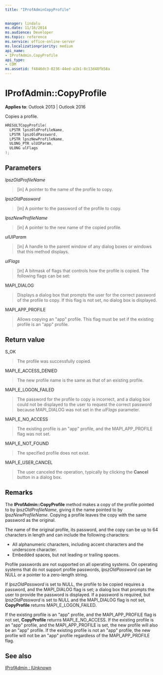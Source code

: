 ```yaml
---
title: "IProfAdminCopyProfile"
 
 
manager: lindalu
ms.date: 11/16/2014
ms.audience: Developer
ms.topic: reference
ms.service: office-online-server
ms.localizationpriority: medium
api_name:
- IProfAdmin.CopyProfile
api_type:
- COM
ms.assetid: f4846dc3-0236-44ed-a1b1-8c13d48fb58a
---
```


# IProfAdmin::CopyProfile

**Applies to**: Outlook 2013 | Outlook 2016
  
Copies a profile.
  
```cpp
HRESULTCopyProfile(
  LPSTR lpszOldProfileName,
  LPSTR lpszOldPassword,
  LPSTR lpszNewProfileName,
  ULONG_PTR ulUIParam,
  ULONG ulFlags
);
```

## Parameters

 _lpszOldProfileName_
  
> [in] A pointer to the name of the profile to copy.

 _lpszOldPassword_
  
> [in] A pointer to the password of the profile to copy.

 _lpszNewProfileName_
  
> [in] A pointer to the new name of the copied profile.

 _ulUIParam_
  
> [in] A handle to the parent window of any dialog boxes or windows that this method displays.

 _ulFlags_
  
> [in] A bitmask of flags that controls how the profile is copied. The following flags can be set:

MAPI_DIALOG
  
> Displays a dialog box that prompts the user for the correct password of the profile to copy. If this flag is not set, no dialog box is displayed.

MAPI_APP_PROFILE

> Allows copying an "app" profile.  This flag must be set if the existing profile is an "app" profile.

## Return value

S_OK
  
> The profile was successfully copied.

MAPI_E_ACCESS_DENIED
  
> The new profile name is the same as that of an existing profile.

MAPI_E_LOGON_FAILED
  
> The password for the profile to copy is incorrect, and a dialog box could not be displayed to the user to request the correct password because MAPI_DIALOG was not set in the _ulFlags_ parameter.

MAPI_E_NO_ACCESS

> The existing profile is an "app" profile, and the MAPI_APP_PROFILE flag was not set.

MAPI_E_NOT_FOUND
  
> The specified profile does not exist.

MAPI_E_USER_CANCEL
  
> The user canceled the operation, typically by clicking the **Cancel** button in a dialog box.

## Remarks

The **IProfAdmin::CopyProfile** method makes a copy of the profile pointed to by _lpszOldProfileName_, giving it the name pointed to by _lpszNewProfileName_. Copying a profile leaves the copy with the same password as the original.
  
The name of the original profile, its password, and the copy can be up to 64 characters in length and can include the following characters:
  
- All alphanumeric characters, including accent characters and the underscore character.
- Embedded spaces, but not leading or trailing spaces.

Profile passwords are not supported on all operating systems. On operating systems that do not support profile passwords, _lpszOldPassword_ can be NULL or a pointer to a zero-length string.
  
If  _lpszOldPassword_ is set to NULL, the profile to be copied requires a password, and the MAPI_DIALOG flag is set; a dialog box that prompts the user to provide the password is displayed. If a password is required, but  _lpszOldPassword_ is set to NULL and the MAPI_DIALOG flag is not set, **CopyProfile** returns MAPI_E_LOGON_FAILED.

If the existing profile is an "app" profile, and the MAPI_APP_PROFILE flag is not set, **CopyProfile** returns MAPI_E_NO_ACCESS.  If the existing profile is an "app" profile, and the MAPI_APP_PROFILE is set, the new profile will also be an "app" profile.  If the existing profile is not an "app" profile, the new profile will not be an "app" profile regardless of the MAPI_APP_PROFILE flag.

## See also

[IProfAdmin : IUnknown](iprofadminiunknown.md)
